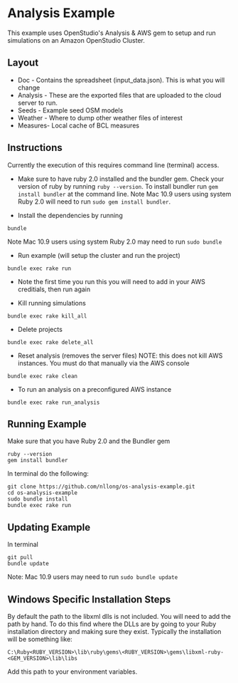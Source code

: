 Analysis Example
================

This example uses OpenStudio's Analysis & AWS gem to setup and run simulations on an Amazon OpenStudio Cluster.

Layout
------
* Doc - Contains the spreadsheet (input_data.json).  This is what you will change
* Analysis - These are the exported files that are uploaded to the cloud server to run.
* Seeds - Example seed OSM models
* Weather - Where to dump other weather files of interest
* Measures- Local cache of BCL measures

Instructions
------------

Currently the execution of this requires command line (terminal) access.  

* Make sure to have ruby 2.0 installed and the bundler gem.  Check your version of ruby by running `ruby --version`.  To install bundler run `gem install bundler` at the command line. Note Mac 10.9 users using system Ruby 2.0 will need to run `sudo gem install bundler`.

* Install the dependencies by running

```
bundle
```
Note Mac 10.9 users using system Ruby 2.0 may need to run `sudo bundle`

* Run example (will setup the cluster and run the project)

```
bundle exec rake run
```

* Note the first time you run this you will need to add in your AWS creditials, then run again

* Kill running simulations

```
bundle exec rake kill_all
```

* Delete projects

```
bundle exec rake delete_all
```

* Reset analysis (removes the server files) NOTE: this does not kill AWS instances. You must do that manually via the AWS console

```
bundle exec rake clean
```

* To run an analysis on a preconfigured AWS instance

```
bundle exec rake run_analysis
```

Running Example
---------------

Make sure that you have Ruby 2.0 and the Bundler gem

```
ruby --version
gem install bundler
```

In terminal do the following:
```
git clone https://github.com/nllong/os-analysis-example.git
cd os-analysis-example
sudo bundle install
bundle exec rake run
```

Updating Example
----------------

In terminal
```
git pull
bundle update
```
Note: Mac 10.9 users may need to run `sudo bundle update`


Windows Specific Installation Steps
-----------------------------------

By default the path to the libxml dlls is not included.  You will need to add the path by hand.  To do this find where the DLLs are by going to your Ruby installation directory and making sure they exist. Typically the installation will be something like:

```
C:\Ruby<RUBY_VERSION>\lib\ruby\gems\<RUBY_VERSION>\gems\libxml-ruby-<GEM_VERSION>\lib\libs
```

Add this path to your environment variables.
